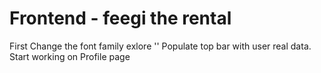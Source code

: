 # Frontend - feegi the rental

First Change the font family exlore ''
Populate top bar with user real data.
Start working on Profile page